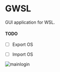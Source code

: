 # GWSL

GUI application for WSL.

#### TODO
- [ ] Export OS

- [ ] Import OS

![mainlogin](https://imgur.com/VLzCqnp.png)
